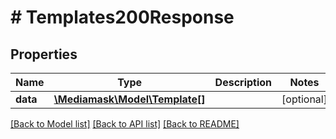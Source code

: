 # # Templates200Response

## Properties

Name | Type | Description | Notes
------------ | ------------- | ------------- | -------------
**data** | [**\Mediamask\Model\Template[]**](Template.md) |  | [optional]

[[Back to Model list]](../../README.md#models) [[Back to API list]](../../README.md#endpoints) [[Back to README]](../../README.md)
